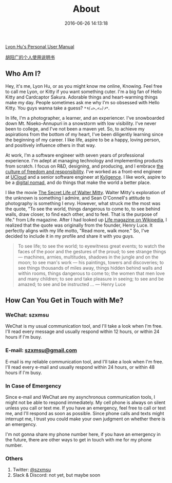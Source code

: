 ﻿---
title: About
date: 2016-06-26 14:13:18
layout: about
---

[Lyon Hu's Personal User Manual](/2024/personal-user-manual-in-english.html)

[胡阳广的个人使用说明书](/2024/personal-user-manual.html)

## Who Am I?

Hey, it's me, Lyon Hu, or as you might know me online, Knowing. Feel free to call me Lyon, or Kitty if you want something cuter. I'm a big fan of Hello Kitty and Cardcaptor Sakura. Adorable things and heart-warming things make my day. People sometimes ask me why I'm so obsessed with Hello Kitty. You guys wanna take a guess? *`*٩(๑>◡<๑)۶*`*.

In life, I'm a photographer, a learner, and an experiencer. I've snowboarded down Mt. Niseko-Annupuri in a snowstorm with low visibility. I've never been to college, and I've not been a maven yet. So, to achieve my aspirations from the bottom of my heart, I've been diligently learning since the beginning of my career. I like life, aspire to be a happy, loving person, and positively influence others in that way.

At work, I'm a software engineer with seven years of professional experience. I'm adept at managing technology and implementing products from scratch. I focus on R&D, designing, and producing, and I embrace [the culture of freedom and responsibility](https://www.amazon.com/dp/B077Y4WVPT). I've worked as a front-end engineer at [UCloud](https://www.ucloud.cn/) and a senior software engineer at [Kyligence](https://kyligence.io/). I like work, aspire to be a [digital nomad](https://en.wikipedia.org/wiki/Digital_nomad), and do things that make the world a better place.

I like the movie [The Secret Life of Walter Mitty](https://www.imdb.com/title/tt0359950/). Walter Mitty's exploration of the unknown is something I admire, and Sean O'Connell's attitude to photography is something I envy. However, what struck me the most was the quote, "To see the world, things dangerous to come to, to see behind walls, draw closer, to find each other, and to feel. That is the purpose of life." from Life magazine. After I had looked up [Life magazine on Wikipedia](https://en.wikipedia.org/wiki/Life_%28magazine%29), I realized that the quote was originally from the founder, Henry Luce. It perfectly aligns with my life motto, "Read more, walk more." So, I've decided to include it in my profile and share it with you guys.

> To see life; to see the world; to eyewitness great events; to watch the faces of the poor and the gestures of the proud; to see strange things — machines, armies, multitudes, shadows in the jungle and on the moon; to see man's work — his paintings, towers and discoveries; to see things thousands of miles away, things hidden behind walls and within rooms, things dangerous to come to; the women that men love and many children; to see and take pleasure in seeing; to see and be amazed; to see and be instructed ... — Henry Luce

## How Can You Get in Touch with Me?

### WeChat: szxmsu

WeChat is my usual communication tool, and I'll take a look when I'm free. I'll read every message and usually respond within 12 hours, or within 24 hours if I'm busy.

### E-mail: szxmsu@gmail.com

E-mail is my reliable communication tool, and I'll take a look when I'm free. I'll read every e-mail and usually respond within 24 hours, or within 48 hours if I'm busy.

### In Case of Emergency

Since e-mail and WeChat are my asynchronous communication tools, I might not be able to respond immediately. My cell phone is always on silent unless you call or text me. If you have an emergency, feel free to call or text me, and I'll respond as soon as possible. Since phone calls and texts might interrupt me, I trust you could make your own judgment on whether there is an emergency.

I'm not gonna share my phone number here, if you have an emergency in the future, there are other ways to get in touch with me for my phone number.

### Others

1. Twitter: [@szxmsu](https://twitter.com/szxmsu)
2. Slack & Discord: not yet, but maybe soon

